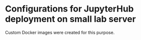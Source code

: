 # Configurations for JupyterHub deployment on small lab server

Custom Docker images were created for this purpose.

